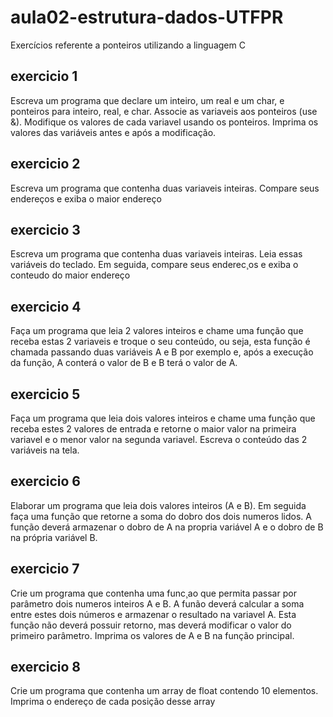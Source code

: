 # aula02-estrutura-dados-UTFPR
Exercícios referente a ponteiros utilizando a linguagem C


## exercicio 1
Escreva um programa que declare um inteiro, um real e um char, e ponteiros para inteiro, real, e char. Associe as variaveis aos ponteiros (use &). Modifique os valores de cada variavel usando os ponteiros. Imprima os valores das variáveis antes e após a modificação. 

## exercicio 2
Escreva um programa que contenha duas variaveis inteiras. Compare seus endereços e exiba o maior endereço

## exercicio 3
Escreva um programa que contenha duas variaveis inteiras. Leia essas variáveis do teclado. Em seguida, compare seus enderec¸os e exiba o conteudo do maior endereço

## exercicio 4
Faça um programa que leia 2 valores inteiros e chame uma função que receba estas 2 variaveis e troque o seu conteúdo, ou seja, esta função é chamada passando duas variáveis A e B por exemplo e, após  a execução da função, A conterá o valor de B e B terá o valor de A. 

## exercicio 5
Faça um programa que leia dois valores inteiros e chame uma função que receba estes 2 valores de entrada e retorne o maior valor na primeira variavel e o menor valor na segunda variavel. Escreva o conteúdo das 2 variáveis na tela.

## exercicio 6
Elaborar um programa que leia dois valores inteiros (A e B). Em seguida faça uma função que retorne a soma do dobro dos dois numeros lidos. A função deverá armazenar o dobro de A na propria variável A e o dobro de B na própria variável B.

## exercicio 7
Crie um programa que contenha uma func¸ao que permita passar por parâmetro dois numeros inteiros A e B. A funão deverá calcular a soma entre estes dois números e armazenar o resultado na variavel A. Esta função não deverá possuir retorno, mas deverá modificar o valor do primeiro parâmetro. Imprima os valores de A e B na função principal.

## exercicio 8
Crie um programa que contenha um array de float contendo 10 elementos. Imprima o endereço de cada posição desse array
